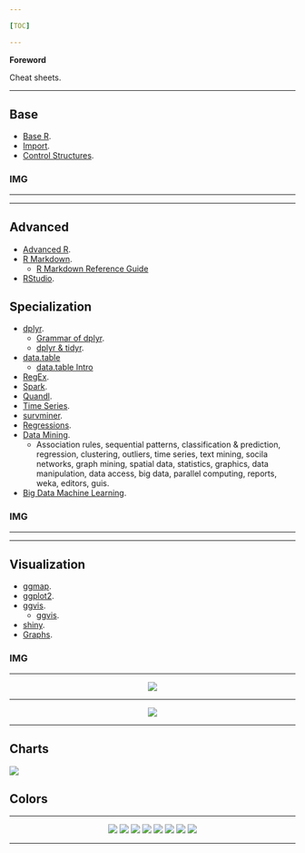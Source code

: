```yaml
---

[TOC]

---
```


**Foreword**

Cheat sheets.

---

## Base

- [Base R](baseR-cheat-sheet-3.pdf).
- [Import](data-import-cheatsheet.pdf).
- [Control Structures](R-Cheat-Sheet-Brief-Introduction-to-Language-Elements-and-Control-Structures.pdf).

### IMG

---

---

## Advanced

- [Advanced R](advancedR.pdf).
- [R Markdown](rmarkdown-cheatsheet-2.0.pdf).
    - [R Markdown Reference Guide](R-Markdown-Reference.pdf)
- [RStudio](rstudio-IDE-cheatsheet.pdf).

## Specialization

- [dplyr](data-transformation-cheatsheet.pdf).
    - [Grammar of dplyr](r-dplyr.pdf).
    - [dplyr & tidyr](dplyr-and-tidyr-(data-wrangling)-Cheatsheet.pdf).
- [data.table](data+table+cheat+sheet.pdf)
    - [data.table Intro](data.table-Intro.pdf)
- [RegEx](RegExCheatsheet.pdf).
- [Spark](sparklyr-cheatsheet.pdf).
- [Quandl](R-Quandl-Cheatsheet.pdf).
- [Time Series](R-FUNCTIONS-FOR-TIME-SERIES-ANALYSIS.pdf).
- [survminer](survminer_cheatsheet.pdf).
- [Regressions](Ricci-refcard-regression.pdf).
- [Data Mining](R-Reference-Card-for-Data-Mining.pdf).
    - Association rules, sequential patterns, classification & prediction, regression, clustering, outliers, time series, text mining, socila networks, graph mining, spatial data, statistics, graphics, data manipulation, data access, big data, parallel computing, reports, weka, editors, guis.
- [Big Data Machine Learning](4503-rc158-010d-machinelearning_1.pdf).

### IMG

---

---

## Visualization

- [ggmap](ggmapCheatsheet.pdf).
- [ggplot2](ggplot2-cheatsheet.pdf).
- [ggvis](shanly3011_data-visualization-in-r-ggvis.pdf).
    - [ggvis](shanly3011_data-visualization-in-r-ggvis-continued.pdf).
- [shiny](shiny-cheatsheet.pdf).
- [Graphs](how-big-is-your-graph.pdf).

### IMG

<center>

---

![](img/CS/lines.png)

---

![](img/CS/points.png)

</center>

---

## Charts

![](img/Charts/Chart_Selection.jpeg)

## Colors

<center>

---

![](img/Charts/ColorChart1.png)
![](img/Charts/ColorChart2.png)
![](img/Charts/ColorChart3.png)
![](img/Charts/ColorChart4.png)
![](img/Charts/ColorChart5.png)
![](img/Charts/ColorChart6.png)
![](img/Charts/ColorChart7.png)
![](img/Charts/ColorChart8.png)

</center>

---